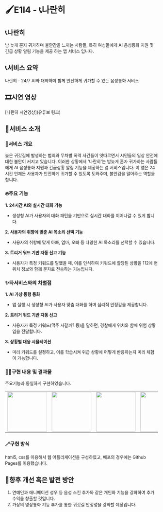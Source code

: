 # 🖌️E1I4 - 📞나란히

## 📞나란히
밤 늦게 혼자 귀가하며 불안감을 느끼는 사람들, 
특히 여성들에게 AI 음성통화 지원 및 긴급 상황 알림 기능을 제공 하는 앱 서비스 입니다.


## 📞서비스 요약
나란히 - 24/7 AI와 대화하며 함께 안전하게 귀가할 수 있는 음성통화 서비스


## 🎞️시연 영상
[나란히 시연영상](유튜브 링크)


## 🚩서비스 소개
### 🧚서비스 개요

늦은 귀갓길에 발생하는 범죄와 무차별 폭력 사건들이 잇따르면서 시민들의 일상 안전에 대한 불안이 커지고 있습니다. 이러한 상황에서 '나란히'는 밤늦게 혼자 귀가하는 사람들에게 AI 음성통화 지원과 긴급상황 알림 기능을 제공하는 앱 서비스입니다. 이 앱은 24시간 언제든 사용자가 안전하게 귀가할 수 있도록 도와주며, 불안감을 덜어주는 역할을 합니다.

### 🔥주요 기능
**1. 24시간 AI와 실시간 대화 기능**
 - 생성형 AI가 사용자의 대화 패턴을 기반으로 실시간 대화를 이어나갈 수 있게 합니다.

**2. 사용자의 취향에 맞춘 AI 목소리 선택 기능**
 - 사용자의 취향에 맞게 아빠, 엄마, 오빠 등 다양한 AI 목소리를 선택할 수 있습니다.

**3. 트리거 워드 기반 자동 신고 기능**
 - 사용자가 특정 키워드를 말했을 때, 이를 인식하여 키워드에 할당된 상황을 112에 현위치 정보와 함께 문자로 전송하는 기능입니다.



### ✨타서비스와의 차별점

**1. AI 가상 동행 통화**
- 앱 실행 시 생성형 AI가 사용자 맞춤 대화를 하며 심리적 안정감을 제공합니다.

**2. 트리거 워드 기반 자동 신고**
- 사용자가 특정 키워드(맥주 사갈까? 등)을 말하면, 경찰에게 위치와 함께 위험 상황임을 전달합니다.

**3. 상황별 대응 시뮬레이션**
- 미리 키워드를 설정하고, 이를 학습시켜 위급 상황에 어떻게 반응하는지 미리 체험이 가능합니다.


### 🧑‍💻구현 내용 및 결과물
주요기능과 동일하게 구현하였습니다.

<table>
 <tr>
    <td align="center"><img src="https://private-user-images.githubusercontent.com/134125694/391247846-c27cbac9-4cf3-453b-925c-ced3ed5e4a67.png?jwt=eyJhbGciOiJIUzI1NiIsInR5cCI6IkpXVCJ9.eyJpc3MiOiJnaXRodWIuY29tIiwiYXVkIjoicmF3LmdpdGh1YnVzZXJjb250ZW50LmNvbSIsImtleSI6ImtleTUiLCJleHAiOjE3MzI5OTExNDYsIm5iZiI6MTczMjk5MDg0NiwicGF0aCI6Ii8xMzQxMjU2OTQvMzkxMjQ3ODQ2LWMyN2NiYWM5LTRjZjMtNDUzYi05MjVjLWNlZDNlZDVlNGE2Ny5wbmc_WC1BbXotQWxnb3JpdGhtPUFXUzQtSE1BQy1TSEEyNTYmWC1BbXotQ3JlZGVudGlhbD1BS0lBVkNPRFlMU0E1M1BRSzRaQSUyRjIwMjQxMTMwJTJGdXMtZWFzdC0xJTJGczMlMkZhd3M0X3JlcXVlc3QmWC1BbXotRGF0ZT0yMDI0MTEzMFQxODIwNDZaJlgtQW16LUV4cGlyZXM9MzAwJlgtQW16LVNpZ25hdHVyZT0yMWI4ZTE2YjUzN2FlNDNhMmVlY2Y2YWQ5MGZlOGNjMjQyMzc4Zjk0ODAxNmI3YmU1M2UxZDg4YTVlYzhlZDk1JlgtQW16LVNpZ25lZEhlYWRlcnM9aG9zdCJ9.oDoG4YN04m_04sP9jmflDf7NGTJrj7WbkuKrO6u9BLQ" width="130px;" alt=""></a></td>
    <td align="center"><img src="https://private-user-images.githubusercontent.com/134125694/391247862-08bab740-6daf-4bef-8079-13f72e21ee56.png?jwt=eyJhbGciOiJIUzI1NiIsInR5cCI6IkpXVCJ9.eyJpc3MiOiJnaXRodWIuY29tIiwiYXVkIjoicmF3LmdpdGh1YnVzZXJjb250ZW50LmNvbSIsImtleSI6ImtleTUiLCJleHAiOjE3MzI5OTExNDYsIm5iZiI6MTczMjk5MDg0NiwicGF0aCI6Ii8xMzQxMjU2OTQvMzkxMjQ3ODYyLTA4YmFiNzQwLTZkYWYtNGJlZi04MDc5LTEzZjcyZTIxZWU1Ni5wbmc_WC1BbXotQWxnb3JpdGhtPUFXUzQtSE1BQy1TSEEyNTYmWC1BbXotQ3JlZGVudGlhbD1BS0lBVkNPRFlMU0E1M1BRSzRaQSUyRjIwMjQxMTMwJTJGdXMtZWFzdC0xJTJGczMlMkZhd3M0X3JlcXVlc3QmWC1BbXotRGF0ZT0yMDI0MTEzMFQxODIwNDZaJlgtQW16LUV4cGlyZXM9MzAwJlgtQW16LVNpZ25hdHVyZT0zOGNlYzU1ZWRiZWQ0YTFlMjUzOWMzMTBmYmY3NDM1N2QzYzhlNWU0MmI5Nzg3N2Q3YTIxNWM3MDkxNzU1NjMwJlgtQW16LVNpZ25lZEhlYWRlcnM9aG9zdCJ9.DFvxtLfZ5J7QXbFMJ5hAiNwyBXHvYnFxqJGETzIKK88" width="130px;" alt=""></a></td>
    <td align="center"><img src="https://private-user-images.githubusercontent.com/134125694/391247865-4ba8f839-41f9-47fb-8349-49da14b249bd.png?jwt=eyJhbGciOiJIUzI1NiIsInR5cCI6IkpXVCJ9.eyJpc3MiOiJnaXRodWIuY29tIiwiYXVkIjoicmF3LmdpdGh1YnVzZXJjb250ZW50LmNvbSIsImtleSI6ImtleTUiLCJleHAiOjE3MzI5OTExNDYsIm5iZiI6MTczMjk5MDg0NiwicGF0aCI6Ii8xMzQxMjU2OTQvMzkxMjQ3ODY1LTRiYThmODM5LTQxZjktNDdmYi04MzQ5LTQ5ZGExNGIyNDliZC5wbmc_WC1BbXotQWxnb3JpdGhtPUFXUzQtSE1BQy1TSEEyNTYmWC1BbXotQ3JlZGVudGlhbD1BS0lBVkNPRFlMU0E1M1BRSzRaQSUyRjIwMjQxMTMwJTJGdXMtZWFzdC0xJTJGczMlMkZhd3M0X3JlcXVlc3QmWC1BbXotRGF0ZT0yMDI0MTEzMFQxODIwNDZaJlgtQW16LUV4cGlyZXM9MzAwJlgtQW16LVNpZ25hdHVyZT0wZWVkN2QzNjU3OTNlYmE1NDM3ZjdmNDAwZTczZWI3MDBlMmYyNjE4Nzc1NzQzM2NkZmJlNzA2MzkyYWI5NzBmJlgtQW16LVNpZ25lZEhlYWRlcnM9aG9zdCJ9.vKDoE42EwusvxOtCLdStuCiAMClus7dv13WRFFXAwIM" width="130px;" alt=""></a></td>
    <td align="center"><img src="https://private-user-images.githubusercontent.com/134125694/391248125-74db126b-71db-408c-a7a0-99075e779749.png?jwt=eyJhbGciOiJIUzI1NiIsInR5cCI6IkpXVCJ9.eyJpc3MiOiJnaXRodWIuY29tIiwiYXVkIjoicmF3LmdpdGh1YnVzZXJjb250ZW50LmNvbSIsImtleSI6ImtleTUiLCJleHAiOjE3MzI5OTExNDYsIm5iZiI6MTczMjk5MDg0NiwicGF0aCI6Ii8xMzQxMjU2OTQvMzkxMjQ4MTI1LTc0ZGIxMjZiLTcxZGItNDA4Yy1hN2EwLTk5MDc1ZTc3OTc0OS5wbmc_WC1BbXotQWxnb3JpdGhtPUFXUzQtSE1BQy1TSEEyNTYmWC1BbXotQ3JlZGVudGlhbD1BS0lBVkNPRFlMU0E1M1BRSzRaQSUyRjIwMjQxMTMwJTJGdXMtZWFzdC0xJTJGczMlMkZhd3M0X3JlcXVlc3QmWC1BbXotRGF0ZT0yMDI0MTEzMFQxODIwNDZaJlgtQW16LUV4cGlyZXM9MzAwJlgtQW16LVNpZ25hdHVyZT02NmU5ODMyZTk5ZDhkNDkxODQ5ODhlMDI0ZmQ3MjZjNjNlYmE3N2YxNjM3ZmM0ZjExYzQzMjBkMzIyMDA4Yzk2JlgtQW16LVNpZ25lZEhlYWRlcnM9aG9zdCJ9.8a31H18EFuBSRZ2znRloxNzDkcefj9uRGCx2Vluroyw" width="130px;" alt=""></a></td>
    <td align="center"><img src="https://private-user-images.githubusercontent.com/134125694/391248127-608aaaf2-b413-44ac-9868-048ea930bd99.png?jwt=eyJhbGciOiJIUzI1NiIsInR5cCI6IkpXVCJ9.eyJpc3MiOiJnaXRodWIuY29tIiwiYXVkIjoicmF3LmdpdGh1YnVzZXJjb250ZW50LmNvbSIsImtleSI6ImtleTUiLCJleHAiOjE3MzI5OTExNDYsIm5iZiI6MTczMjk5MDg0NiwicGF0aCI6Ii8xMzQxMjU2OTQvMzkxMjQ4MTI3LTYwOGFhYWYyLWI0MTMtNDRhYy05ODY4LTA0OGVhOTMwYmQ5OS5wbmc_WC1BbXotQWxnb3JpdGhtPUFXUzQtSE1BQy1TSEEyNTYmWC1BbXotQ3JlZGVudGlhbD1BS0lBVkNPRFlMU0E1M1BRSzRaQSUyRjIwMjQxMTMwJTJGdXMtZWFzdC0xJTJGczMlMkZhd3M0X3JlcXVlc3QmWC1BbXotRGF0ZT0yMDI0MTEzMFQxODIwNDZaJlgtQW16LUV4cGlyZXM9MzAwJlgtQW16LVNpZ25hdHVyZT00ZTE1MTEzNDdkNTAxZjlhODFjZGRmNzAxM2I5MWZmZDUxYTc5MjBhOWVmOThiYmFhYTkyNWZhMWQ4NGIyN2QxJlgtQW16LVNpZ25lZEhlYWRlcnM9aG9zdCJ9.nJ4v38ssmIpkSkzIRop7D3H2WCkZH0sBE_DIfUP4q58" width="130px;" alt=""></a></td>
    <td align="center"><img src="https://private-user-images.githubusercontent.com/134125694/391248129-ad733677-f995-4884-b543-cf039d471e3e.png?jwt=eyJhbGciOiJIUzI1NiIsInR5cCI6IkpXVCJ9.eyJpc3MiOiJnaXRodWIuY29tIiwiYXVkIjoicmF3LmdpdGh1YnVzZXJjb250ZW50LmNvbSIsImtleSI6ImtleTUiLCJleHAiOjE3MzI5OTExNDYsIm5iZiI6MTczMjk5MDg0NiwicGF0aCI6Ii8xMzQxMjU2OTQvMzkxMjQ4MTI5LWFkNzMzNjc3LWY5OTUtNDg4NC1iNTQzLWNmMDM5ZDQ3MWUzZS5wbmc_WC1BbXotQWxnb3JpdGhtPUFXUzQtSE1BQy1TSEEyNTYmWC1BbXotQ3JlZGVudGlhbD1BS0lBVkNPRFlMU0E1M1BRSzRaQSUyRjIwMjQxMTMwJTJGdXMtZWFzdC0xJTJGczMlMkZhd3M0X3JlcXVlc3QmWC1BbXotRGF0ZT0yMDI0MTEzMFQxODIwNDZaJlgtQW16LUV4cGlyZXM9MzAwJlgtQW16LVNpZ25hdHVyZT0wYzA0NWViNDJiY2UzZDllZTdlYTNjYjczMTQyMTFiNDgxNWYxZWE4NmFiMTY1NTk5NGQ3ZjhkZGQyYjE5OGVlJlgtQW16LVNpZ25lZEhlYWRlcnM9aG9zdCJ9.tv6w1ssdQeu0vvUIJWmUEx-s2tfrszPGy0Br_lOh1fE" width="130px;" alt=""></a></td>
    <td align="center"><img src="https://private-user-images.githubusercontent.com/134125694/391248494-d920f26f-736b-4581-b9e5-a1e24770b9f6.png?jwt=eyJhbGciOiJIUzI1NiIsInR5cCI6IkpXVCJ9.eyJpc3MiOiJnaXRodWIuY29tIiwiYXVkIjoicmF3LmdpdGh1YnVzZXJjb250ZW50LmNvbSIsImtleSI6ImtleTUiLCJleHAiOjE3MzI5OTExNDYsIm5iZiI6MTczMjk5MDg0NiwicGF0aCI6Ii8xMzQxMjU2OTQvMzkxMjQ4NDk0LWQ5MjBmMjZmLTczNmItNDU4MS1iOWU1LWExZTI0NzcwYjlmNi5wbmc_WC1BbXotQWxnb3JpdGhtPUFXUzQtSE1BQy1TSEEyNTYmWC1BbXotQ3JlZGVudGlhbD1BS0lBVkNPRFlMU0E1M1BRSzRaQSUyRjIwMjQxMTMwJTJGdXMtZWFzdC0xJTJGczMlMkZhd3M0X3JlcXVlc3QmWC1BbXotRGF0ZT0yMDI0MTEzMFQxODIwNDZaJlgtQW16LUV4cGlyZXM9MzAwJlgtQW16LVNpZ25hdHVyZT1hNzVkNTMzNDIwNjIzOTAzNGE3MmQ4NWEwYmFiMzYyZjZiZTcwOTk3ZDJlYzdjM2JlZTU0ZTI4YzQwNzEzNDQ5JlgtQW16LVNpZ25lZEhlYWRlcnM9aG9zdCJ9.uz8Rwmp69xuKdlRLl-UgrsQaa9MDA4tqg6ziDLL_5gg" width="130px;" alt=""></a></td>
  </tr>
</table>



### 🪄구현 방식

html5, css를 이용해서 웹 어플리케이션을 구성하였고, 배포의 경우에는 Github Pages를 이용했습니다.


## 🌟향후 개선 혹은 발전 방안

1. 연예인과 애니메이션 성우 등 음성 스킨 추가와 같은 개인화 기능을 강화하여 추가 수익을 창출할 것입니다.
2. 가상의 영상통화 기능 추가를 통한 귀갓길 안정성을 강화할 예정입니다.

